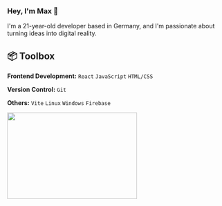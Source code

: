 ### Hey, I'm Max :wave:
I'm a 21-year-old developer based in Germany, and I'm passionate about turning ideas into digital reality.

## :package: Toolbox
**Frontend Development:** `React` `JavaScript` `HTML/CSS`
<br>

**Version Control:** `Git`
<br>

**Others:** `Vite` `Linux` `Windows` `Firebase`

<img src="https://github.com/karuzoXam/karuzoXam/assets/60605508/57327d16-820c-4a01-9098-152a62c74eb1" width="300px" height="200px" />


